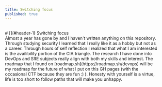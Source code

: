 ```yaml
---
title: Switching focus
published: true
---
```

<br/>
# [](#header-1) Switching focus
<br/>
Almost a year has gone by and I haven't written anything on this repository. Through studying security I learned that I really like it as a hobby but not as a career. Through hours of self reflection I realized that what I am interested is the availibility portion of the CIA triangle. The research I have done into DevOps and SRE subjects really align with both my skills and interest. The roadmap that I found on [roadmap.sh](https://roadmap.sh/devops) will be my roadmap for the future of what I put on this GH pages (with the occasional CTF because they are fun :) ). Honesty with yourself is a virtue, life is too short to follow paths that will make you unhappy. 
<br/>